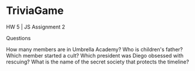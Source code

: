 # TriviaGame
HW 5 | JS Assignment 2

Questions

How many members are in Umbrella Academy?
Who is children's father?
Which member started a cult?
Which president was Diego obsessed with rescuing?
What is the name of the secret society that protects the timeline?